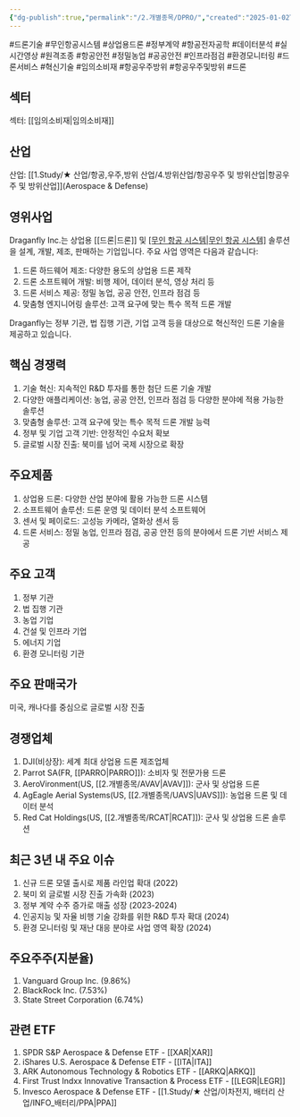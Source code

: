```yaml
---
{"dg-publish":true,"permalink":"/2.개별종목/DPRO/","created":"2025-01-02T21:08:53.270+09:00","updated":"2025-07-29T21:37:04.589+09:00"}
---
```


#드론기술 #무인항공시스템 #상업용드론 #정부계약 #항공전자공학 #데이터분석 #실시간영상 #원격조종 #항공안전 #정밀농업 #공공안전 #인프라점검 #환경모니터링 #드론서비스 #혁신기술 #임의소비재 #항공우주방위 #항공우주및방위
#드론 

## 섹터

섹터: [[임의소비재\|임의소비재]]

## 산업

산업: [[1.Study/★ 산업/항공,우주,방위 산업/4.방위산업/항공우주 및 방위산업\|항공우주 및 방위산업]](Aerospace & Defense)

## 영위사업

Draganfly Inc.는 상업용 [[드론\|드론]] 및 [[무인 항공 시스템\|무인 항공 시스템]](UAS) 솔루션을 설계, 개발, 제조, 판매하는 기업입니다. 주요 사업 영역은 다음과 같습니다:

1. 드론 하드웨어 제조: 다양한 용도의 상업용 드론 제작
2. 드론 소프트웨어 개발: 비행 제어, 데이터 분석, 영상 처리 등
3. 드론 서비스 제공: 정밀 농업, 공공 안전, 인프라 점검 등
4. 맞춤형 엔지니어링 솔루션: 고객 요구에 맞는 특수 목적 드론 개발

Draganfly는 정부 기관, 법 집행 기관, 기업 고객 등을 대상으로 혁신적인 드론 기술을 제공하고 있습니다.

## 핵심 경쟁력

1. 기술 혁신: 지속적인 R&D 투자를 통한 첨단 드론 기술 개발
2. 다양한 애플리케이션: 농업, 공공 안전, 인프라 점검 등 다양한 분야에 적용 가능한 솔루션
3. 맞춤형 솔루션: 고객 요구에 맞는 특수 목적 드론 개발 능력
4. 정부 및 기업 고객 기반: 안정적인 수요처 확보
5. 글로벌 시장 진출: 북미를 넘어 국제 시장으로 확장

## 주요제품

1. 상업용 드론: 다양한 산업 분야에 활용 가능한 드론 시스템
2. 소프트웨어 솔루션: 드론 운영 및 데이터 분석 소프트웨어
3. 센서 및 페이로드: 고성능 카메라, 열화상 센서 등
4. 드론 서비스: 정밀 농업, 인프라 점검, 공공 안전 등의 분야에서 드론 기반 서비스 제공

## 주요 고객

1. 정부 기관
2. 법 집행 기관
3. 농업 기업
4. 건설 및 인프라 기업
5. 에너지 기업
6. 환경 모니터링 기관

## 주요 판매국가

미국, 캐나다를 중심으로 글로벌 시장 진출

## 경쟁업체

1. DJI(비상장): 세계 최대 상업용 드론 제조업체
2. Parrot SA(FR, [[PARRO\|PARRO]]): 소비자 및 전문가용 드론
3. AeroVironment(US, [[2.개별종목/AVAV\|AVAV]]): 군사 및 상업용 드론
4. AgEagle Aerial Systems(US, [[2.개별종목/UAVS\|UAVS]]): 농업용 드론 및 데이터 분석
5. Red Cat Holdings(US, [[2.개별종목/RCAT\|RCAT]]): 군사 및 상업용 드론 솔루션

## 최근 3년 내 주요 이슈

1. 신규 드론 모델 출시로 제품 라인업 확대 (2022)
2. 북미 외 글로벌 시장 진출 가속화 (2023)
3. 정부 계약 수주 증가로 매출 성장 (2023-2024)
4. 인공지능 및 자율 비행 기술 강화를 위한 R&D 투자 확대 (2024)
5. 환경 모니터링 및 재난 대응 분야로 사업 영역 확장 (2024)

## 주요주주(지분율)

1. Vanguard Group Inc. (9.86%)
2. BlackRock Inc. (7.53%)
3. State Street Corporation (6.74%)

## 관련 ETF

1. SPDR S&P Aerospace & Defense ETF - [[XAR\|XAR]]
2. iShares U.S. Aerospace & Defense ETF - [[ITA\|ITA]]
3. ARK Autonomous Technology & Robotics ETF - [[ARKQ\|ARKQ]]
4. First Trust Indxx Innovative Transaction & Process ETF - [[LEGR\|LEGR]]
5. Invesco Aerospace & Defense ETF - [[1.Study/★ 산업/이차전지, 배터리 산업/INFO_배터리/PPA\|PPA]]